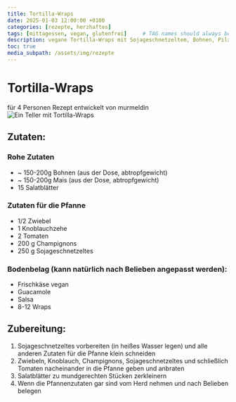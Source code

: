 ```yaml
---
title: Tortilla-Wraps
date: 2025-01-03 12:00:00 +0100
categories: [rezepte, herzhaftes]
tags: [mittagessen, vegan, glutenfrei]     # TAG names should always be lowercase
description: vegane Tortilla-Wraps mit Sojageschnetzeltem, Bohnen, Pilzen und Gemüse
toc: true
media_subpath: /assets/img/rezepte
---
```


# Tortilla-Wraps
für 4 Personen
Rezept entwickelt von murmeldin
![Ein Teller mit Tortilla-Wraps](tortilla-wraps.jpg)
## Zutaten:
### Rohe Zutaten
- ~ 150-200g Bohnen (aus der Dose, abtropfgewicht)
- ~ 150-200g Mais (aus der Dose, abtropfgewicht)
- 15 Salatblätter

### Zutaten für die Pfanne
- 1/2 Zwiebel
- 1 Knoblauchzehe
- 2 Tomaten
- 200 g Champignons
- 250 g Sojageschnetzeltes

### Bodenbelag (kann natürlich nach Belieben angepasst werden):
- Frischkäse vegan
- Guacamole
- Salsa
- 8-12 Wraps

## Zubereitung:
1) Sojageschnetzeltes vorbereiten (in heißes Wasser legen) und alle anderen Zutaten für die Pfanne klein schneiden 
2) Zwiebeln, Knoblauch, Champignons, Sojageschnetzeltes und schließlich Tomaten nacheinander in die Pfanne geben und anbraten
3) Salatblätter zu mundgerechten Stücken zerkleinern
4) Wenn die Pfannenzutaten gar sind vom Herd nehmen und nach Belieben belegen
